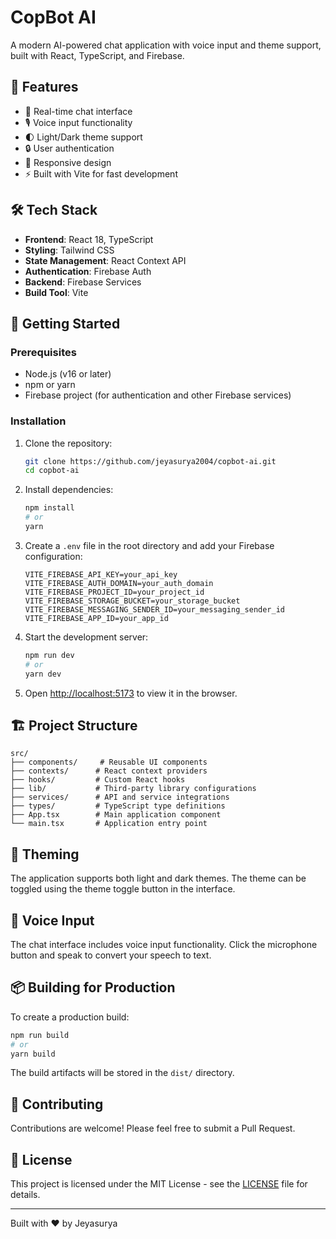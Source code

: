 # CopBot AI

A modern AI-powered chat application with voice input and theme support, built with React, TypeScript, and Firebase.

## 🚀 Features

- 💬 Real-time chat interface
- 🎙️ Voice input functionality
- 🌓 Light/Dark theme support
- 🔒 User authentication
- 📱 Responsive design
- ⚡ Built with Vite for fast development

## 🛠️ Tech Stack

- **Frontend**: React 18, TypeScript
- **Styling**: Tailwind CSS
- **State Management**: React Context API
- **Authentication**: Firebase Auth
- **Backend**: Firebase Services
- **Build Tool**: Vite

## 🚀 Getting Started

### Prerequisites

- Node.js (v16 or later)
- npm or yarn
- Firebase project (for authentication and other Firebase services)

### Installation

1. Clone the repository:
   ```bash
   git clone https://github.com/jeyasurya2004/copbot-ai.git
   cd copbot-ai
   ```

2. Install dependencies:
   ```bash
   npm install
   # or
   yarn
   ```

3. Create a `.env` file in the root directory and add your Firebase configuration:
   ```env
   VITE_FIREBASE_API_KEY=your_api_key
   VITE_FIREBASE_AUTH_DOMAIN=your_auth_domain
   VITE_FIREBASE_PROJECT_ID=your_project_id
   VITE_FIREBASE_STORAGE_BUCKET=your_storage_bucket
   VITE_FIREBASE_MESSAGING_SENDER_ID=your_messaging_sender_id
   VITE_FIREBASE_APP_ID=your_app_id
   ```

4. Start the development server:
   ```bash
   npm run dev
   # or
   yarn dev
   ```

5. Open [http://localhost:5173](http://localhost:5173) to view it in the browser.

## 🏗️ Project Structure

```
src/
├── components/     # Reusable UI components
├── contexts/      # React context providers
├── hooks/         # Custom React hooks
├── lib/           # Third-party library configurations
├── services/      # API and service integrations
├── types/         # TypeScript type definitions
├── App.tsx        # Main application component
└── main.tsx       # Application entry point
```

## 🎨 Theming

The application supports both light and dark themes. The theme can be toggled using the theme toggle button in the interface.

## 🎤 Voice Input

The chat interface includes voice input functionality. Click the microphone button and speak to convert your speech to text.

## 📦 Building for Production

To create a production build:

```bash
npm run build
# or
yarn build
```

The build artifacts will be stored in the `dist/` directory.

## 🤝 Contributing

Contributions are welcome! Please feel free to submit a Pull Request.

## 📄 License

This project is licensed under the MIT License - see the [LICENSE](LICENSE) file for details.

---

Built with ❤️ by Jeyasurya
